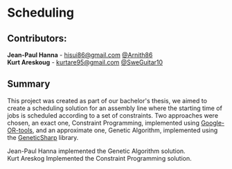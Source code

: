 # Scheduling
## Contributors: 
 __Jean-Paul Hanna__ - hisui86@gmail.com  [@Arnith86](https://github.com/Arnith86)  \
 __Kurt Areskoug__ - kurtare95@gmail.com [@SweGuitar10](https://github.com/SweGuitar10) 


## Summary 
This project was created as part of our bachelor's thesis, we aimed to create a scheduling solution for an assembly line where the starting time of jobs is scheduled according to a set of constraints.
Two approaches were chosen, an exact one, Constraint Programming, implemented using [Google-OR-tools](https://github.com/google/or-tools), and an approximate one, Genetic Algorithm, implemented using the [GeneticSharp](https://github.com/giacomelli/GeneticSharp) library.

Jean-Paul Hanna implemented the Genetic Algorithm solution. \
Kurt Areskog Implemented the Constraint Programming solution. 
